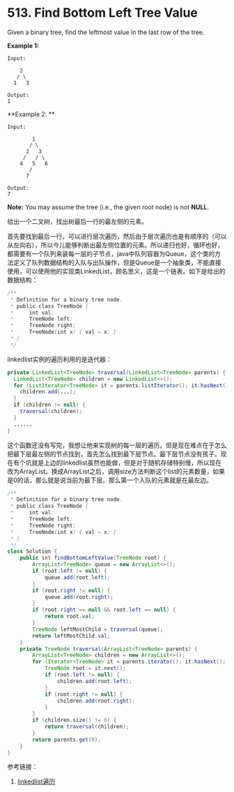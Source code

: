 # 513. Find Bottom Left Tree Value





Given a binary tree, find the leftmost value in the last row of the tree.

**Example 1:**

```
Input:

    2
   / \
  1   3

Output:
1

```

**Example 2: **

```
Input:

        1
       / \
      2   3
     /   / \
    4   5   6
       /
      7

Output:
7

```

**Note:** You may assume the tree (i.e., the given root node) is not **NULL**.



给出一个二叉树，找出树最后一行的最左侧的元素。



首先要找到最后一行，可以进行层次遍历，然后由于层次遍历也是有顺序的（可以从左向右），所以今儿能够判断出最左侧位置的元素。所以递归也好，循环也好，都需要有一个队列来装每一层的子节点，java中队列容器为Queue，这个类的方法定义了队列数据结构的入队与出队操作，但是Queue是一个抽象类，不能直接使用，可以使用他的实现类LinkedList，顾名思义，这是一个链表。如下是给出的数据结构：

```java
/**
 * Definition for a binary tree node.
 * public class TreeNode {
 *     int val;
 *     TreeNode left;
 *     TreeNode right;
 *     TreeNode(int x) { val = x; }
 * }
 */
```

linkedlist实例的遍历利用的是迭代器：

```java
private LinkedList<TreeNode> traversal(LinkedList<TreeNode> parents) {
  LinkedList<TreeNode> children = new LinkedList<>();
  for (ListIterator<TreeNode> it = parents.listIterator(); it.hasNext(); ) {
    children.add(...);
  }
  if (children != null) {
    traversal(children);
  }
  ......
}
```

这个函数还没有写完，我想让他来实现树的每一层的遍历。但是现在难点在于怎么把最下层最左侧的节点找到，首先怎么找到最下层节点。最下层节点没有孩子。现在有个坑就是上边的linkedlist虽然也能做，但是对于随机存储特别慢，所以现在改为ArrayList。换成ArrayList之后，调用size方法判断这个list的元素数量，如果是0的话，那么就是说当前为最下层。那么第一个入队的元素就是在最左边。

```java
/**
 * Definition for a binary tree node.
 * public class TreeNode {
 *     int val;
 *     TreeNode left;
 *     TreeNode right;
 *     TreeNode(int x) { val = x; }
 * }
 */
class Solution {
    public int findBottomLeftValue(TreeNode root) {
        ArrayList<TreeNode> queue = new ArrayList<>();
        if (root.left != null) {
            queue.add(root.left);
        }
        if (root.right != null) {
            queue.add(root.right);
        }
        if (root.right == null && root.left == null) {
            return root.val;
        }
        TreeNode leftMostChild = traversal(queue);
        return leftMostChild.val;
    }
    private TreeNode traversal(ArrayList<TreeNode> parents) {
        ArrayList<TreeNode> children = new ArrayList<>();
        for (Iterator<TreeNode> it = parents.iterator(); it.hasNext(); ) {
            TreeNode root = it.next();
            if (root.left != null) {
                children.add(root.left);
            }
            if (root.right != null) {
                children.add(root.right);
            }
        }
        if (children.size() != 0) {
            return traversal(children);
        }
        return parents.get(0);
    }
}
```









参考链接：

1. [linkedlist遍历](http://www.cnblogs.com/xrq730/p/5189565.html)

